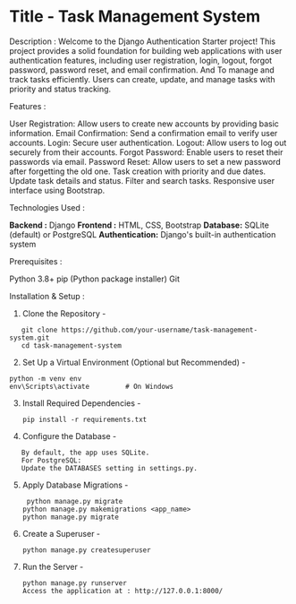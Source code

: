 # Title -  Task Management System

Description : Welcome to the Django Authentication Starter project! This project provides a solid foundation for building web applications with user authentication features, including user registration, login, logout, forgot password, password reset, and email confirmation. And To manage and track tasks efficiently. Users can create, update, and manage tasks with priority and status tracking.

Features : 

User Registration: Allow users to create new accounts by providing basic information.
Email Confirmation: Send a confirmation email to verify user accounts.
Login: Secure user authentication.
Logout: Allow users to log out securely from their accounts.
Forgot Password: Enable users to reset their passwords via email.
Password Reset: Allow users to set a new password after forgetting the old one.
Task creation with priority and due dates.
Update task details and status.
Filter and search tasks.
Responsive user interface using Bootstrap.

Technologies Used  :

**Backend   :**  Django
**Frontend :**  HTML, CSS, Bootstrap
**Database:**  SQLite (default) or PostgreSQL
**Authentication:** Django's built-in authentication system

Prerequisites :

Python 3.8+
pip (Python package installer)
Git

Installation & Setup : 

1. Clone the Repository -
```
   git clone https://github.com/your-username/task-management-system.git
   cd task-management-system
```

2. Set Up a Virtual Environment (Optional but Recommended) -

```
python -m venv env
env\Scripts\activate         # On Windows
```

3. Install Required Dependencies -
   
   ```
   pip install -r requirements.txt
   ```
   
 4. Configure the Database -
    
   ```
      By default, the app uses SQLite.
      For PostgreSQL:
      Update the DATABASES setting in settings.py.
   ```

5. Apply Database Migrations -

   ```
    python manage.py migrate
   python manage.py makemigrations <app_name>
   python manage.py migrate
   ```

6. Create a Superuser -

   ```
   python manage.py createsuperuser
   ```
   
7. Run the Server -
   ```
   python manage.py runserver
   Access the application at : http://127.0.0.1:8000/
 ```
